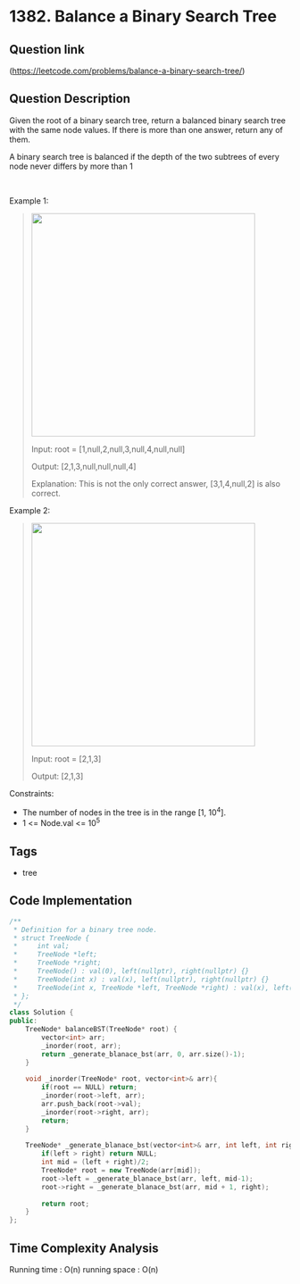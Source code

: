 # 1382. Balance a Binary Search Tree

## Question link
(https://leetcode.com/problems/balance-a-binary-search-tree/)

## Question Description
Given the root of a binary search tree, return a balanced binary search tree with the same node values. If there is more than one answer, return any of them.

A binary search tree is balanced if the depth of the two subtrees of every node never differs by more than 1

<br/>

Example 1:
> <img src="https://assets.leetcode.com/uploads/2021/08/10/balance1-tree.jpg" width="400" />
>
> Input: root = [1,null,2,null,3,null,4,null,null]
>
> Output: [2,1,3,null,null,null,4]
>
> Explanation: This is not the only correct answer, [3,1,4,null,2] is also correct.

Example 2:
> <img src="https://assets.leetcode.com/uploads/2021/08/10/balanced2-tree.jpg" width="400" />
>
> Input: root = [2,1,3]
>
> Output: [2,1,3]

Constraints:
- The number of nodes in the tree is in the range [1, 10<sup>4</sup>].
- 1 <= Node.val <= 10<sup>5</sup> 

## Tags
- tree

## Code Implementation
```c++
/**
 * Definition for a binary tree node.
 * struct TreeNode {
 *     int val;
 *     TreeNode *left;
 *     TreeNode *right;
 *     TreeNode() : val(0), left(nullptr), right(nullptr) {}
 *     TreeNode(int x) : val(x), left(nullptr), right(nullptr) {}
 *     TreeNode(int x, TreeNode *left, TreeNode *right) : val(x), left(left), right(right) {}
 * };
 */
class Solution {
public:
    TreeNode* balanceBST(TreeNode* root) {
        vector<int> arr;
        _inorder(root, arr);
        return _generate_blanace_bst(arr, 0, arr.size()-1);
    }
    
    void _inorder(TreeNode* root, vector<int>& arr){
        if(root == NULL) return;
        _inorder(root->left, arr);
        arr.push_back(root->val);
        _inorder(root->right, arr);
        return;
    }
    
    TreeNode* _generate_blanace_bst(vector<int>& arr, int left, int right){
        if(left > right) return NULL;
        int mid = (left + right)/2;
        TreeNode* root = new TreeNode(arr[mid]);
        root->left = _generate_blanace_bst(arr, left, mid-1);
        root->right = _generate_blanace_bst(arr, mid + 1, right);
        
        return root;
    }
};
```

## Time Complexity Analysis
Running time  : O(n)
running space : O(n)